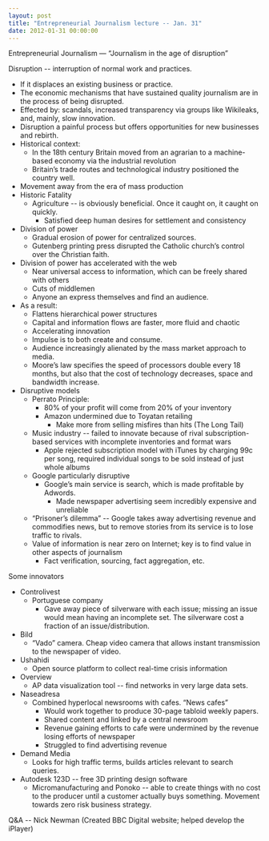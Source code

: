 ```yaml
---
layout: post
title: "Entrepreneurial Journalism lecture -- Jan. 31"
date: 2012-01-31 00:00:00
---
```


Entrepreneurial Journalism — “Journalism in the age of disruption”

Disruption -- interruption of normal work and practices.
 + If it displaces an existing business or practice.
+ The economic mechanisms that have sustained quality journalism are in the process of being disrupted.
+ Effected by: scandals, increased transparency via groups like Wikileaks, and, mainly, slow innovation.
+ Disruption a painful process but offers opportunities for new businesses and rebirth.
+ Historical context:
	+ In the 18th century Britain moved from an agrarian to a machine-based economy via the industrial revolution
	+ Britain’s trade routes and technological industry positioned the country well.
+ Movement away from the era of mass production
+ Historic Fatality
	+ Agriculture -- is obviously beneficial. Once it caught on, it caught on quickly.
		+ Satisfied deep human desires for settlement and consistency
+ Division of power
	+ Gradual erosion of power for centralized sources.
	+ Gutenberg printing press disrupted the Catholic church’s control over the Christian faith.
+ Division of power has accelerated with the web
	+ Near universal access to information, which can be freely shared with others
	+ Cuts of middlemen
	+ Anyone an express themselves and find an audience.
+ As a result:
	+ Flattens hierarchical power structures
	+ Capital and information flows are faster, more fluid and chaotic
	+ Accelerating innovation
	+ Impulse is to both create and consume.
	+ Audience increasingly alienated by the mass market approach to media.
	+ Moore’s law specifies the speed of processors double every 18 months, but also that the cost of technology decreases, space and bandwidth increase.
+ Disruptive models
	+ Perrato Principle:
		+ 80% of your profit will come from 20% of your inventory
		+ Amazon undermined due to Toyatan retailing
			+ Make more from selling misfires than hits (The Long Tail)
	+ Music industry -- failed to innovate because of rival subscription-based services with incomplete inventories and format wars
		+ Apple rejected subscription model with iTunes by charging 99c per song, required individual songs to be sold instead of just whole albums
	+ Google particularly disruptive
		+ Google’s main service is search, which is made profitable by Adwords.
			+ Made newspaper advertising seem incredibly expensive and unreliable
	+ “Prisoner’s dilemma” -- Google takes away advertising revenue and commodifies news, but to remove stories from its service is to lose traffic to rivals.
	+ Value of information is near zero on Internet; key is to find value in other aspects of journalism
		+ Fact verification, sourcing, fact aggregation, etc.

Some innovators
+ Controlivest
	+ Portuguese company
		+ Gave away piece of silverware with each issue; missing an issue would mean having an incomplete set. The silverware cost a fraction of an issue/distribution.
+ Bild
	+ “Vado” camera. Cheap video camera that allows instant transmission to the newspaper of video.
+ Ushahidi
	+ Open source platform to collect real-time crisis information
+ Overview
	+ AP data visualization tool -- find networks in very large data sets.
+ Naseadresa 
	+ Combined hyperlocal newsrooms with cafes. “News cafes”
		+ Would work together to produce 30-page tabloid weekly papers.
		+ Shared content and linked by a central newsroom
		+ Revenue gaining efforts to cafe were undermined by the revenue losing efforts of newspaper
		+ Struggled to find advertising revenue
+ Demand Media
	+ Looks for high traffic terms, builds articles relevant to search queries.
+ Autodesk 123D -- free 3D printing design software
	+ Micromanufacturing and Ponoko -- able to create things with no cost to the producer until a customer actually buys something. Movement towards zero risk business strategy. 

Q&A -- Nick Newman (Created BBC Digital website; helped develop the iPlayer)
